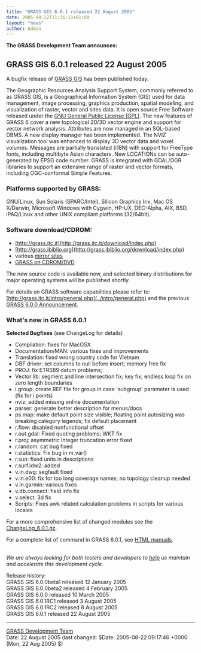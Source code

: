 ```yaml
---
title: "GRASS GIS 6.0.1 released 22 August 2005"
date: 2005-08-22T11:36:11+01:00
layout: "news"
author: Admin
---
```


**The GRASS Development Team announces:**

GRASS GIS 6.0.1 released 22 August 2005
---------------------------------------

A bugfix release of [GRASS GIS](http://grass.itc.it) has been published
today.

The Geographic Resources Analysis Support System, commonly referred to
as GRASS GIS, is a Geographical Information System (GIS) used for data
management, image processing, graphics production, spatial modeling, and
visualization of raster, vector and sites data. It is open source Free
Software released under the [GNU General Public License
(GPL)](http://www.gnu.org/copyleft/gpl.html). The new features of GRASS
6 cover a new topological 2D/3D vector engine and support for vector
network analysis. Attributes are now managed in an SQL-based DBMS. A new
display manager has been implemented. The NVIZ visualization tool was
enhanced to display 3D vector data and voxel volumes. Messages are
partially translated (i18N) with support for FreeType fonts, including
multibyte Asian characters. New LOCATIONs can be auto-generated by EPSG
code number. GRASS is integrated with GDAL/OGR libraries to support an
extensive range of raster and vector formats, including OGC-conformal
Simple Features.

### Platforms supported by GRASS:

GNU/Linux, Sun Solaris (SPARC/Intel), Silicon Graphics Irix, Mac OS
X/Darwin, Microsoft Windows with Cygwin, HP-UX, DEC-Alpha, AIX, BSD,
iPAQ/Linux and other UNIX compliant platforms (32/64bit).

### Software download/CDROM:

-   [http://grass.itc.it](http://grass.itc.it/download/index.php)
-   [http://grass.ibiblio.org](http://grass.ibiblio.org/download/index.php)
-   various [mirror sites](../mirrors.php)
-   [GRASS on CDROM/DVD](../download/cdrom.php)

The new source code is available now, and selected binary distributions
for major operating systems will be published shortly.

For details on GRASS software capabilities please refer to:
[http://grass.itc.it/intro/general.php](../intro/general.php) and the
previous [GRASS 6.0.0 Announcement](announce_grass600.html).

### What's new in GRASS 6.0.1

**Selected Bugfixes** (see ChangeLog for details)

-   Compilation: fixes for MacOSX
-   Documentation/MAN: various fixes and improvements
-   Translation: fixed wrong country code for Vietnam
-   DBF driver: set columns to null before insert; memory free fix
-   PROJ: fix ETRS89 datum problems;
-   Vector lib: segment and line intersection fix; key fix; endless loop
    fix on zero length boundaries
-   i.group: create REF file for group in case 'subgroup\' parameter is
    used (fix for i.points)
-   nviz: added missing online documentation
-   parser: generate better description for menus/docs
-   ps.map: make default point size visible; floating point autosizing
    was breaking category legends; fix default placement
-   r.flow: disabled nonfunctional offset
-   r.out.gdal: Fixed quoting problems; WKT fix
-   r.proj: asymmetric integer truncation error fixed
-   r.random: cat bug fixed
-   r.statistics: Fix bug in m\_var()
-   r.sun: fixed units in descriptions
-   r.surf.idw2: added
-   v.in.dwg: segfault fixed
-   v.in.e00: fix for too long coverage names; no topology cleanup
    needed
-   v.in.garmin: various fixes
-   v.db.connect: field info fix
-   v.select: 3d fix
-   Scripts: Fixes awk related calculation problems in scripts for
    various locales

For a more comprehensive list of changed modules see the
[ChangeLog\_6.0.1.gz](../grass60/source/).

For a complete list of command in GRASS 6.0.1, see [HTML
manuals](../grass60/manuals/html60_user/index.html).

\
*We are always looking for both testers and developers to
[help](../devel/index.php) us maintain and accelerate this development
cycle.*

Release history:\
GRASS GIS 6.0.0beta1 released 12 January 2005\
GRASS GIS 6.0.0beta2 released 4 February 2005\
GRASS GIS 6.0.0 released 10 March 2005\
GRASS GIS 6.0.1RC1 released 3 August 2005\
GRASS GIS 6.0.1RC2 released 8 August 2005\
GRASS GIS 6.0.1 released 22 August 2005

------------------------------------------------------------------------

[GRASS Development Team](http://grass.itc.it)\
Date: 22 August 2005 (last changed: \$Date: 2005-08-22 09:17:46 +0000
(Mon, 22 Aug 2005) \$)
